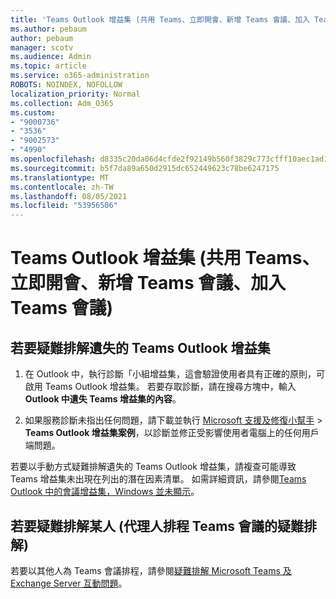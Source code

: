 ```yaml
---
title: 'Teams Outlook 增益集 (共用 Teams、立即開會、新增 Teams 會議、加入 Teams 會議) '
ms.author: pebaum
author: pebaum
manager: scotv
ms.audience: Admin
ms.topic: article
ms.service: o365-administration
ROBOTS: NOINDEX, NOFOLLOW
localization_priority: Normal
ms.collection: Adm_O365
ms.custom:
- "9000736"
- "3536"
- "9002573"
- "4990"
ms.openlocfilehash: d8335c20da06d4cfde2f92149b560f3829c773cfff10aec1ad160b95049f7139
ms.sourcegitcommit: b5f7da89a650d2915dc652449623c78be6247175
ms.translationtype: MT
ms.contentlocale: zh-TW
ms.lasthandoff: 08/05/2021
ms.locfileid: "53956506"
---
```

# <a name="teams-outlook-add-in-share-to-teams--meet-now-new-teams-meeting-join-teams-meeting"></a>Teams Outlook 增益集 (共用 Teams、立即開會、新增 Teams 會議、加入 Teams 會議) 

## <a name="to-troubleshoot-a-missing-teams-outlook-add-in"></a>若要疑難排解遺失的 Teams Outlook 增益集

1. 在 Outlook 中，執行診斷「小組增益集，這會驗證使用者具有正確的原則，可啟用 Teams Outlook 增益集。 若要存取診斷，請在搜尋方塊中，輸入 **Outlook 中遺失 Teams 增益集的內容**。

1. 如果服務診斷未指出任何問題，請下載並執行 [Microsoft 支援及修復小幫手](https://aka.ms/SaRA-TeamsAddInScenario)  >  **Teams Outlook 增益集案例**，以診斷並修正受影響使用者電腦上的任何用戶端問題。

若要以手動方式疑難排解遺失的 Teams Outlook 增益集，請複查可能導致 Teams 增益集未出現在列出的潛在因素清單。 如需詳細資訊，請參閱[Teams Outlook 中的會議增益集，Windows 並未顯示](/microsoftteams/teams-add-in-for-outlook#teams-meeting-add-in-in-outlook-for-windows-does-not-show)。

## <a name="to-troubleshoot-scheduling-a-teams-meeting-on-behalf-of-someone-else-delegate"></a>若要疑難排解某人 (代理人排程 Teams 會議的疑難排解) 

若要以其他人為 Teams 會議排程，請參閱[疑難排解 Microsoft Teams 及 Exchange Server 互動問題](/microsoftteams/troubleshoot/known-issues/teams-exchange-interaction-issue)。
